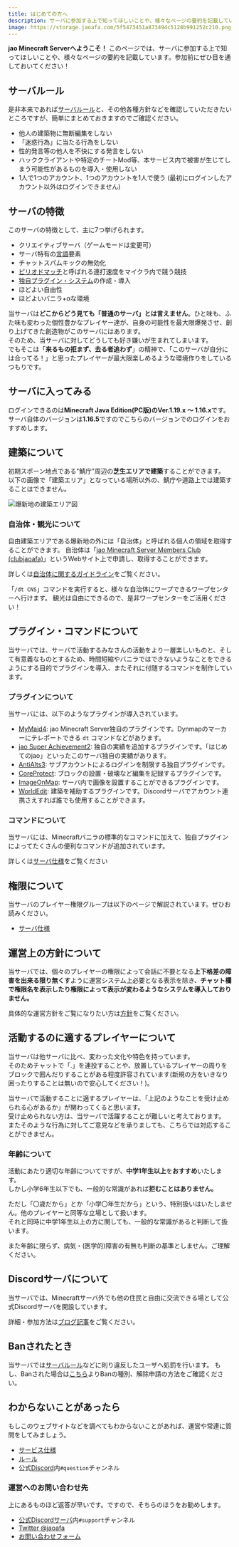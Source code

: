```yaml
---
title: はじめての方へ
description: サーバに参加する上で知ってほしいことや、様々なページの要約を記載しています。
image: https://storage.jaoafa.com/5f5473451a873494c5128b991252c210.png
---
```


**jao Minecraft Serverへようこそ！** このページでは、サーバに参加する上で知ってほしいことや、様々なページの要約を記載しています。参加前にぜひ目を通しておいてください！

## サーバルール

是非本来であれば[サーバルール](/server/rules)と、その他各種方針などを確認していただきたいところですが、簡単にまとめておきますのでご確認ください。

- 他人の建築物に無断編集をしない
- 「迷惑行為」に当たる行為をしない
- 性的発言等の他人を不快にする発言をしない
- ハッククライアントや特定のチートMod等、本サービス内で被害が生じてしまう可能性があるものを導入・使用しない
- 1人で1つのアカウント、1つのアカウントを1人で使う (最初にログインしたアカウント以外はログインできません)

## サーバの特徴

このサーバの特徴として、主に7つ挙げられます。

- クリエイティブサーバ（ゲームモードは変更可）
- サーバ特有の[言語](http://wiki.jaoafa.com/用語)要素
- チャットスパムキックの無効化
- [ピリオドマッチ](https://wiki.jaoafa.com/ピリオドマッチ)と呼ばれる連打速度をマイクラ内で競う競技
- [独自プラグイン・システム](https://github.com/jaoafa)の作成・導入
- ほどよい自由性
- ほどよいバニラ+αな環境

当サーバは**どこからどう見ても「普通のサーバ」とは言えません**。ひと味も、ふた味も変わった個性豊かなプレイヤー達が、自身の可能性を最大限爆発させ、創り上げてきた創造物がこのサーバにはあります。  
そのため、当サーバに対してどうしても好き嫌いが生まれてしまいます。  
でもそこは「**来るもの拒まず、去る者追わず**」の精神で、「このサーバが自分には合ってる！」と思ったプレイヤーが最大限楽しめるような環境作りをしているつもりです。

## サーバに入ってみる

ログインできるのは**Minecraft Java Edition(PC版)**の**Ver.1.19.x ～ 1.16.x**です。  
サーバ自体のバージョンは**1.16.5**ですのでこちらのバージョンでのログインをおすすめします。

## 建築について

初期スポーン地点である"鯖庁"周辺の**芝生エリアで建築**することができます。
以下の画像で「建築エリア」となっている場所以外の、鯖庁や道路上では建築することはできません。

![爆新地の建築エリア図](https://storage.jaoafa.com/63c8bfe2e680ffcb39cc5041ffc27951.png)

### 自治体・観光について

自由建築エリアである爆新地の外には「自治体」と呼ばれる個人の領域を取得することができます。
自治体は「[jao Minecraft Server Members Club (clubjaoafa)](https://club.jaoafa.com)」というWebサイト上で申請し、取得することができます。

詳しくは[自治体に関するガイドライン](/server/guidelines/cities)をご覧ください。

「`/dt CNS`」コマンドを実行すると、様々な自治体にワープできるワープセンターへ行けます。
観光は自由にできるので、是非ワープセンターをご活用ください！

## プラグイン・コマンドについて

当サーバでは、サーバで活動するみなさんの活動をより一層楽しいものと、そして有意義なものとするため、時間短縮やバニラではできないようなことをできるようにする目的でプラグインを導入、またそれに付随するコマンドを制作しています。

### プラグインについて

当サーバには、以下のようなプラグインが導入されています。

- [MyMaid4](https://github.com/jaoafa/MyMaid4): jao Minecraft Server独自のプラグインです。Dynmapのマーカーにテレポートできる `dt` コマンドなどがあります。
- [jao Super Achievement2](https://github.com/jaoafa/jao-Super-Achievement2): 独自の実績を追加するプラグインです。「はじめてのjao」といったこのサーバ独自の実績があります。
- [AntiAlts3](https://github.com/jaoafa/AntiAlts3): サブアカウントによるログインを制限する独自プラグインです。
- [CoreProtect](https://www.spigotmc.org/resources/coreprotect.8631/): ブロックの設置・破壊など編集を記録するプラグインです。
- [ImageOnMap](https://dev.bukkit.org/projects/imageonmap): サーバ内で画像を設置することができるプラグインです。
- [WorldEdit](https://dev.bukkit.org/projects/worldedit): 建築を補助するプラグインです。Discordサーバでアカウント連携さえすれば誰でも使用することができます。

### コマンドについて

当サーバには、Minecraftバニラの標準的なコマンドに加えて、独自プラグインによってたくさんの便利なコマンドが追加されています。

詳しくは[サーバ仕様](/server/specifications#コマンドについて)をご覧ください

## 権限について

当サーバのプレイヤー権限グループは以下のページで解説されています。ぜひお読みください。

- [サーバ仕様](/server/specifications#権限グループについて)

## 運営上の方針について

当サーバでは、個々のプレイヤーの権限によって会話に不要となる**上下格差の障害を出来る限り無くす**ように運営システム上必要となる表示を除き、**チャット欄で権限名を表示したり権限によって表示が変わるようなシステムを導入しておりません。**

具体的な運営方針をご覧になりたい方は[方針](/server/policies)をご覧ください。

## 活動するのに適するプレイヤーについて

当サーバは他サーバに比べ、変わった文化や特色を持っています。  
そのためチャットで「.」を連投することや、放置しているプレイヤーの周りをブロックで囲んだりすることがある程度許容されています(新規の方をいきなり囲ったりすることは無いので安心してください！)。

当サーバで活動することに適するプレイヤーは、「上記のようなことを受け止められる心があるか」が関わってくると思います。  
受け止められない方は、当サーバで活躍することが難しいと考えております。  
またそのような行為に対してご意見などを承りましても、こちらでは対応することができません。

### 年齢について

活動にあたり適切な年齢についてですが、**中学1年生以上**を**おすすめ**いたします。  
しかし小学6年生以下でも、一般的な常識があれば**拒むことはありません。**

ただし「〇歳だから」とか「小学〇年生だから」という、特別扱いはいたしません。他のプレイヤーと同等な立場として扱います。  
それと同時に中学1年生以上の方に関しても、一般的な常識があると判断して扱います。

また年齢に限らず、病気・(医学的)障害の有無も判断の基準としません。ご理解ください。

## Discordサーバについて

当サーバでは、Minecraftサーバ外でも他の住民と自由に交流できる場として公式Discordサーバを開設しています。

詳細・参加方法は[ブログ記事](/blog/join-discord)をご覧ください。

## Banされたとき

当サーバでは[サーバルール](/server/rules)などに則り違反したユーザへ処罰を行います。
もし、Banされた場合は[こちら](/server/policies/bans)よりBanの種別、解除申請の方法をご確認ください。

## わからないことがあったら

もしこのウェブサイトなどを調べてもわからないことがあれば、運営や常連に質問をしてみましょう。

- [サービス仕様](/server/specifications)
- [ルール](/server/rules)
- 公式[Discord](/blog/join-discord)内`#question`チャンネル

### 運営へのお問い合わせ先

上にあるものほど返答が早いです。ですので、そちらのほうをお勧めします。

- [公式Discordサーバ](/blog/join-discord)内`#support`チャンネル
- [Twitter @jaoafa](https://twitter.com/jaoafa)
- [お問い合わせフォーム](https://forms.gle/Rpj1ZV76p2NsdWMK6)
